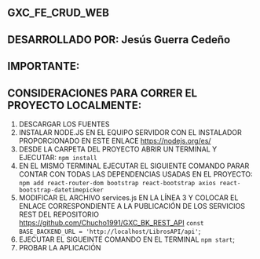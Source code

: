 ## GXC_FE_CRUD_WEB

## DESARROLLADO POR: Jesús Guerra Cedeño

## IMPORTANTE:

## CONSIDERACIONES PARA CORRER EL PROYECTO LOCALMENTE:

1. DESCARGAR LOS FUENTES
2. INSTALAR NODE.JS EN EL EQUIPO SERVIDOR CON EL INSTALADOR PROPORCIONADO EN ESTE ENLACE https://nodejs.org/es/
3. DESDE LA CARPETA DEL PROYECTO ABRIR UN TERMINAL Y EJECUTAR: 
`npm install`
4. EN EL MISMO TERMINAL EJECUTAR EL SIGUIENTE COMANDO PARAR CONTAR CON TODAS LAS DEPENDENCIAS USADAS EN EL PROYECTO:
`npm add react-router-dom bootstrap react-bootstrap axios react-bootstrap-datetimepicker`
5. MODIFICAR EL ARCHIVO services.js EN LA LÍNEA 3 Y COLOCAR EL ENLACE CORRESPONDIENTE A LA PUBLICACIÓN DE LOS SERVICIOS REST DEL REPOSITORIO https://github.com/Chucho1991/GXC_BK_REST_API 
`const BASE_BACKEND_URL = 'http://localhost/LibrosAPI/api'`;
6. EJECUTAR EL SIGUEINTE COMANDO EN EL TERMINAL 
`npm start`;
7. PROBAR LA APLICACIÓN
